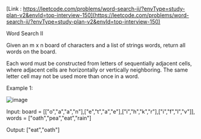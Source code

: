 [Link : https://leetcode.com/problems/word-search-ii/?envType=study-plan-v2&envId=top-interview-150](https://leetcode.com/problems/word-search-ii/?envType=study-plan-v2&envId=top-interview-150)

Word Search II

Given an m x n board of characters and a list of strings words, return all words on the board.

Each word must be constructed from letters of sequentially adjacent cells, where adjacent cells are horizontally or vertically neighboring. The same letter cell may not be used more than once in a word.

 

Example 1:

![image](https://github.com/Viv0508/100-days-of-code/assets/95094911/ea93830e-3eb6-4586-9eb3-dd370333fdf4)

Input: board = [["o","a","a","n"],["e","t","a","e"],["i","h","k","r"],["i","f","l","v"]], words = ["oath","pea","eat","rain"]

Output: ["eat","oath"]
